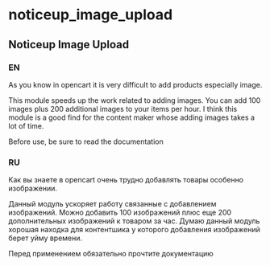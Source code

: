 # noticeup_image_upload
## Noticeup Image Upload

### EN
As you know in opencart it is very difficult to add products especially image. 

This module speeds up the work related to adding images. 
You can add 100 images plus 200 additional images to your items per hour. I think this module is a good find for the content maker whose adding images takes a lot of time.

Before use, be sure to read the documentation

### RU
Как вы знаете в opencart очень трудно добавлять товары особенно изображении. 

Данный модуль ускоряет работу связанные с добавлением изображений. 
Можно добавить 100 изображений плюс еще 200 дополнительных изображений к товаром за час. Думаю данный модуль хорошая находка для контентшика у которого добавления изображений берет уйму времени.

Перед применением обязательно прочтите документацию
